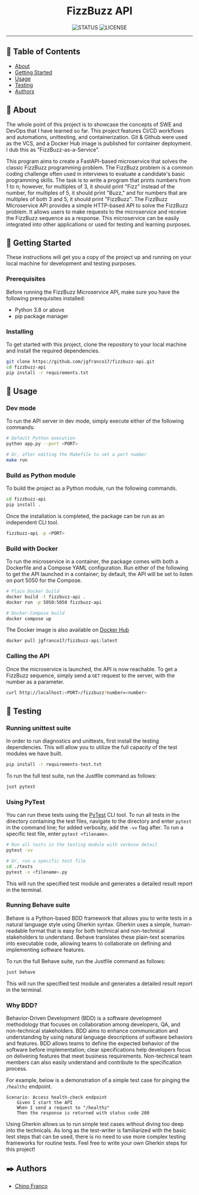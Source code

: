 <h1 align="center">FizzBuzz API</h1>

<div align="center">

![STATUS](https://img.shields.io/badge/status-active-brightgreen?style=for-the-badge)
![LICENSE](https://img.shields.io/badge/license-MIT-blue?style=for-the-badge)

</div>

---

## 📝 Table of Contents

- [About](#about)
- [Getting Started](#getting_started)
- [Usage](#usage)
- [Testing](#testing)
- [Authors](#authors)

## 🔎 About <a name = "about"></a>

The whole point of this project is to showcase the concepts of SWE and DevOps that I have learned so far. This project features CI/CD workflows and automations, unittesting, and containerization. Git & Github were used as the VCS, and a Docker Hub image is published for container deployment. I dub this as "FizzBuzz-as-a-Service".

This program aims to create a FastAPI-based microservice that solves the classic FizzBuzz programming problem. The FizzBuzz problem is a common coding challenge often used in interviews to evaluate a candidate's basic programming skills. The task is to write a program that prints numbers from 1 to n; however, for multiples of 3, it should print "Fizz" instead of the number, for multiples of 5, it should print "Buzz," and for numbers that are multiples of both 3 and 5, it should print "FizzBuzz". The FizzBuzz Microservice API provides a simple HTTP-based API to solve the FizzBuzz problem. It allows users to make requests to the microservice and receive the FizzBuzz sequence as a response. This microservice can be easily integrated into other applications or used for testing and learning purposes.

## 🏁 Getting Started <a name = "getting_started"></a>

These instructions will get you a copy of the project up and running on your local machine for development and testing purposes.

### Prerequisites

Before running the FizzBuzz Microservice API, make sure you have the following prerequisites installed:

- Python 3.8 or above
- pip package manager

### Installing

To get started with this project, clone the repository to your local machine and install the required dependencies.

```bash
git clone https://github.com/jgfranco17/fizzbuzz-api.git
cd fizzbuzz-api
pip install -r requirements.txt
```

## 🚀 Usage <a name = "usage"></a>

### Dev mode

To run the API server in dev mode, simply execute either of the following commands:

```bash
# Default Python execution
python app.py --port <PORT>

# Or, after editing the Makefile to set a port number
make run
```

### Build as Python module

To build the project as a Python module, run the following commands.

```bash
cd fizzbuzz-api
pip install .
```

Once the installation is completed, the package can be run as an independent CLI tool.

```bash
fizzbuzz-api -p <PORT>
```

### Build with Docker

To run the microservice in a container, the package comes with both a Dockerfile and a Compose YAML configuration. Run either of the following to get the API launched in a container; by default, the API will be set to listen on port 5050 for the Compose.

```bash
# Plain Docker build
docker build -t fizzbuzz-api .
docker run -p 5050:5050 fizzbuzz-api

# Docker-Compose build
docker compose up
```

The Docker image is also available on [Docker Hub](https://hub.docker.com/r/jgfranco17/fizzbuzz-api)

```bash
docker pull jgfranco17/fizzbuzz-api:latest
```

### Calling the API

Once the microservice is launched, the API is now reachable. To get a FizzBuzz sequence, simply send a `GET` request to the server, with the number as a parameter.

```bash
curl http://localhost:<PORT>/fizzbuzz?number=<number>
```

## 🔧 Testing <a name = "testing"></a>

### Running unittest suite

In order to run diagnostics and unittests, first install the testing dependencies. This will allow you to utilize the full capacity of the test modules we have built.

```bash
pip install -r requirements-test.txt
```

To run the full test suite, run the Justfile command as follows:

```bash
just pytest
```

### Using PyTest

You can run these tests using the [PyTest](https://docs.pytest.org/en/7.3.x/) CLI tool. To run all tests in the directory containing the test files, navigate to the directory and enter `pytest` in the command line; for added verbosity, add the `-vv` flag after. To run a specific test file, enter `pytest <filename>`.

```bash
# Run all tests in the testing module with verbose detail
pytest -vv

# Or, run a specific test file
cd ./tests
pytest -v <filename>.py
```

This will run the specified test module and generates a detailed result report in the terminal.

### Running Behave suite

Behave is a Python-based BDD framework that allows you to write tests in a natural language style using Gherkin syntax. Gherkin uses a simple, human-readable format that is easy for both technical and non-technical stakeholders to understand. Behave translates these plain-text scenarios into executable code, allowing teams to collaborate on defining and implementing software features.

To run the full Behave suite, run the Justfile command as follows:

```bash
just behave
```

This will run the specified test module and generates a detailed result report in the terminal.

### Why BDD?

Behavior-Driven Development (BDD) is a software development methodology that focuses on collaboration among developers, QA, and non-technical stakeholders. BDD aims to enhance communication and understanding by using natural language descriptions of software behaviors and features. BDD allows teams to define the expected behavior of the software before implementation; clear specifications help developers focus on delivering features that meet business requirements. Non-technical team members can also easily understand and contribute to the specification process.

For example, below is a demonstration of a simple test case for pinging the `/healthz` endpoint.

```gherkin
Scenario: Access health-check endpoint
    Given I start the API
    When I send a request to "/healthz"
    Then the response is returned with status code 200
```

Using Gherkin allows us to run simple test cases without diving too deep into the technicals. As long as the test-writer is
familiarized with the basic test steps that can be used, there is no need to use more complex testing frameworks for routine
tests. Feel free to write your own Gherkin steps for this project!

## ✒️ Authors <a name = "authors"></a>

- [Chino Franco](https://github.com/jgfranco17)

